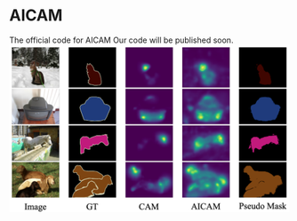 # AICAM
The official code for AICAM
Our code will be published soon.
![image](https://github.com/diaodiao317/AICAM/blob/main/vis.png)
